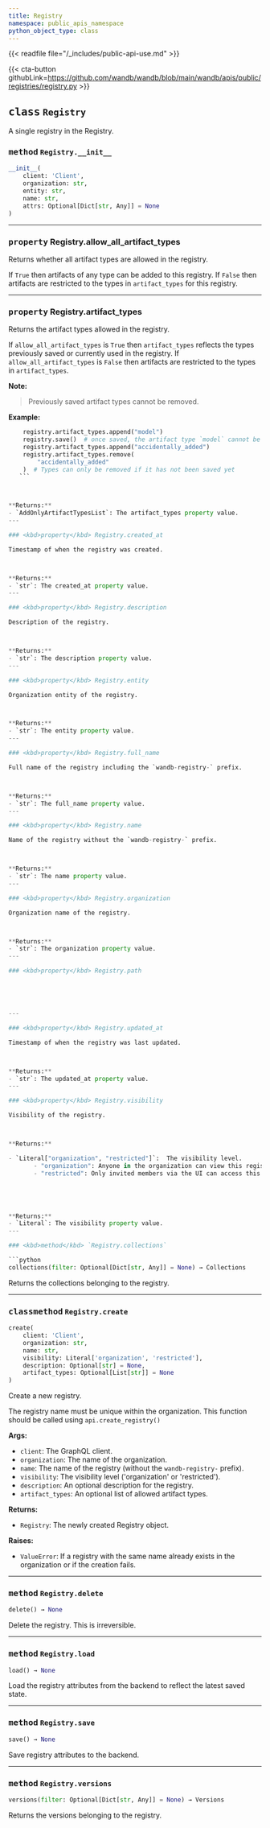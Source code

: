 ```yaml
---
title: Registry
namespace: public_apis_namespace
python_object_type: class
---
```

{{< readfile file="/_includes/public-api-use.md" >}}


{{< cta-button githubLink=https://github.com/wandb/wandb/blob/main/wandb/apis/public/registries/registry.py >}}




## <kbd>class</kbd> `Registry`
A single registry in the Registry. 

### <kbd>method</kbd> `Registry.__init__`

```python
__init__(
    client: 'Client',
    organization: str,
    entity: str,
    name: str,
    attrs: Optional[Dict[str, Any]] = None
)
```






---

### <kbd>property</kbd> Registry.allow_all_artifact_types

Returns whether all artifact types are allowed in the registry. 

If `True` then artifacts of any type can be added to this registry. If `False` then artifacts are restricted to the types in `artifact_types` for this registry. 

---

### <kbd>property</kbd> Registry.artifact_types

Returns the artifact types allowed in the registry. 

If `allow_all_artifact_types` is `True` then `artifact_types` reflects the types previously saved or currently used in the registry. If `allow_all_artifact_types` is `False` then artifacts are restricted to the types in `artifact_types`. 



**Note:**

> Previously saved artifact types cannot be removed. 
>

**Example:**
 ```python
     registry.artifact_types.append("model")
     registry.save()  # once saved, the artifact type `model` cannot be removed
     registry.artifact_types.append("accidentally_added")
     registry.artifact_types.remove(
         "accidentally_added"
     )  # Types can only be removed if it has not been saved yet
    ``` 



**Returns:**
 - `AddOnlyArtifactTypesList`: The artifact_types property value.
---

### <kbd>property</kbd> Registry.created_at

Timestamp of when the registry was created. 



**Returns:**
 - `str`: The created_at property value.
---

### <kbd>property</kbd> Registry.description

Description of the registry. 



**Returns:**
 - `str`: The description property value.
---

### <kbd>property</kbd> Registry.entity

Organization entity of the registry. 



**Returns:**
 - `str`: The entity property value.
---

### <kbd>property</kbd> Registry.full_name

Full name of the registry including the `wandb-registry-` prefix. 



**Returns:**
 - `str`: The full_name property value.
---

### <kbd>property</kbd> Registry.name

Name of the registry without the `wandb-registry-` prefix. 



**Returns:**
 - `str`: The name property value.
---

### <kbd>property</kbd> Registry.organization

Organization name of the registry. 



**Returns:**
 - `str`: The organization property value.
---

### <kbd>property</kbd> Registry.path





---

### <kbd>property</kbd> Registry.updated_at

Timestamp of when the registry was last updated. 



**Returns:**
 - `str`: The updated_at property value.
---

### <kbd>property</kbd> Registry.visibility

Visibility of the registry. 



**Returns:**
 
 - `Literal["organization", "restricted"]`:  The visibility level. 
        - "organization": Anyone in the organization can view this registry.  You can edit their roles later from the settings in the UI. 
        - "restricted": Only invited members via the UI can access this registry.  Public sharing is disabled. 





**Returns:**
 - `Literal`: The visibility property value.
---

### <kbd>method</kbd> `Registry.collections`

```python
collections(filter: Optional[Dict[str, Any]] = None) → Collections
```

Returns the collections belonging to the registry. 

---

### <kbd>classmethod</kbd> `Registry.create`

```python
create(
    client: 'Client',
    organization: str,
    name: str,
    visibility: Literal['organization', 'restricted'],
    description: Optional[str] = None,
    artifact_types: Optional[List[str]] = None
)
```

Create a new registry. 

The registry name must be unique within the organization. This function should be called using `api.create_registry()` 



**Args:**
 
 - `client`:  The GraphQL client. 
 - `organization`:  The name of the organization. 
 - `name`:  The name of the registry (without the `wandb-registry-` prefix). 
 - `visibility`:  The visibility level ('organization' or 'restricted'). 
 - `description`:  An optional description for the registry. 
 - `artifact_types`:  An optional list of allowed artifact types. 



**Returns:**
 
 - `Registry`:  The newly created Registry object. 



**Raises:**
 
 - `ValueError`:  If a registry with the same name already exists in the  organization or if the creation fails. 

---

### <kbd>method</kbd> `Registry.delete`

```python
delete() → None
```

Delete the registry. This is irreversible. 

---

### <kbd>method</kbd> `Registry.load`

```python
load() → None
```

Load the registry attributes from the backend to reflect the latest saved state. 

---

### <kbd>method</kbd> `Registry.save`

```python
save() → None
```

Save registry attributes to the backend. 

---

### <kbd>method</kbd> `Registry.versions`

```python
versions(filter: Optional[Dict[str, Any]] = None) → Versions
```

Returns the versions belonging to the registry. 

